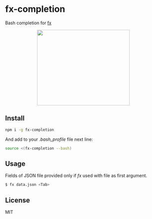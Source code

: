 # fx-completion

Bash completion for [fx](https://github.com/antonmedv/fx)

<p align="center"><img src="https://user-images.githubusercontent.com/141232/53610000-f5e89000-3bfb-11e9-9fa7-b457ac921911.gif" width="299 " height="244" alt=""></p>

## Install

```bash
npm i -g fx-completion
```

And add to your _.bash_profile_ file next line:
```bash
source <(fx-completion --bash)
```

## Usage

Fields of JSON file provided only if _fx_ used with file as first argument. 

```bash
$ fx data.json <Tab>
```

## License

MIT
